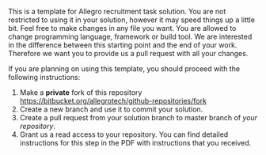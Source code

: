 This is a template for Allegro recruitment task solution. You are not restricted to using it in your solution, however it may speed things up a little bit. Feel free to make changes in any file you want. You are allowed to change programming language, framework or build tool. We are interested in the difference between this starting point and the end of your work. Therefore we want you to provide us a pull request with all your changes.

If you are planning on using this template, you should proceed with the following instructions: 

1. Make a **private** fork of this repository https://bitbucket.org/allegrotech/github-repositories/fork
2. Create a new branch and use it to commit your solution.
3. Create a pull request from your solution branch to master branch of *your repository*.
4. Grant us a read access to your repository. You can find detailed instructions for this step in the PDF with instructions that you received.
